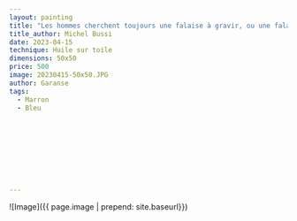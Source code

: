 ```yaml
---
layout: painting
title: "Les hommes cherchent toujours une falaise à gravir, ou une falaise du haut de laquelle se jeter. Mais les femmes sont capables de vivre une vie à côté de cette même falaise, au pied du mur ou au bord du gouffre, de vivre une vie coupée en deux."                  
title_author: Michel Bussi                                      
date: 2023-04-15
technique: Huile sur toile 
dimensions: 50x50
price: 500
image: 20230415-50x50.JPG
author: Garanse
tags:
  - Marron
  - Bleu
  
  
  
  
  
  
  
  
  
---
```

![Image]({{ page.image | prepend: site.baseurl}})

